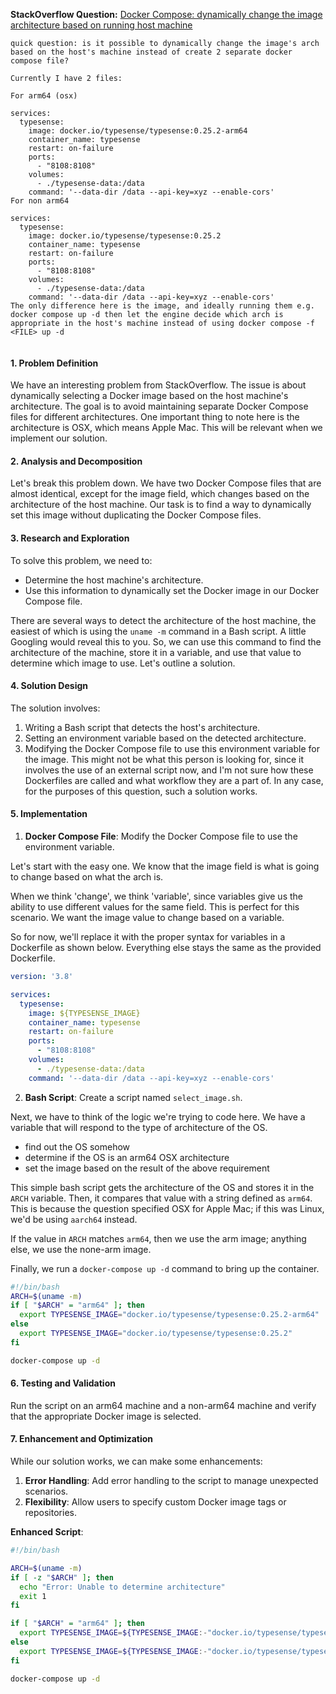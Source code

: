 

**StackOverflow Question:** [Docker Compose: dynamically change the image architecture based on running host machine](https://stackoverflow.com/questions/78493215/docker-compose-dynamically-change-the-image-architecture-based-on-running-host)

```
quick question: is it possible to dynamically change the image's arch based on the host's machine instead of create 2 separate docker compose file?

Currently I have 2 files:

For arm64 (osx)

services:
  typesense:
    image: docker.io/typesense/typesense:0.25.2-arm64
    container_name: typesense
    restart: on-failure
    ports:
      - "8108:8108"
    volumes:
      - ./typesense-data:/data
    command: '--data-dir /data --api-key=xyz --enable-cors'
For non arm64

services:
  typesense:
    image: docker.io/typesense/typesense:0.25.2
    container_name: typesense
    restart: on-failure
    ports:
      - "8108:8108"
    volumes:
      - ./typesense-data:/data
    command: '--data-dir /data --api-key=xyz --enable-cors'
The only difference here is the image, and ideally running them e.g. docker compose up -d then let the engine decide which arch is appropriate in the host's machine instead of using docker compose -f <FILE> up -d


```

#### 1. Problem Definition

We have an interesting problem from StackOverflow. The issue is about dynamically selecting a Docker image based on the host machine's architecture. The goal is to avoid maintaining separate Docker Compose files for different architectures. One important thing to note here is the architecture is OSX, which means Apple Mac. This will be relevant when we implement our solution.
#### 2. Analysis and Decomposition

Let's break this problem down. We have two Docker Compose files that are almost identical, except for the image field, which changes based on the architecture of the host machine. Our task is to find a way to dynamically set this image without duplicating the Docker Compose files.

#### 3. Research and Exploration

To solve this problem, we need to:
- Determine the host machine's architecture.
- Use this information to dynamically set the Docker image in our Docker Compose file.

There are several ways to detect the architecture of the host machine, the easiest of which is using the `uname -m` command in a Bash script. A little Googling would reveal this to you. So, we can use this command to find the architecture of the machine, store it in a variable, and use that value to determine which image to use. Let's outline a solution.

#### 4. Solution Design

The solution involves:
1. Writing a Bash script that detects the host's architecture.
2. Setting an environment variable based on the detected architecture.
3. Modifying the Docker Compose file to use this environment variable for the image.
This might not be what this person is looking for, since it involves the use of an external script now, and I'm not sure how these Dockerfiles are called and what workflow they are a part of. In any case, for the purposes of this question, such a solution works.
#### 5. Implementation

1. **Docker Compose File**: Modify the Docker Compose file to use the environment variable.

Let's start with the easy one. We know that the image field is what is going to change based on what the arch is. 

When we think 'change', we think 'variable', since variables give us the ability to use different values for the same field. This is perfect for this scenario. We want the image value to change based on a variable.

So for now, we'll replace it with the proper syntax for variables in a Dockerfile as shown below. Everything else stays the same as the provided Dockerfile.

```yaml
version: '3.8'

services:
  typesense:
    image: ${TYPESENSE_IMAGE}
    container_name: typesense
    restart: on-failure
    ports:
      - "8108:8108"
    volumes:
      - ./typesense-data:/data
    command: '--data-dir /data --api-key=xyz --enable-cors'
```


2. **Bash Script**: Create a script named `select_image.sh`.

Next, we have to think of the logic we're trying to code here. We have a variable that will respond to the type of architecture of the OS.

- find out the OS somehow
- determine if the OS is an arm64 OSX architecture
- set the image based on the result of the above requirement

This simple bash script gets the architecture of the OS and stores it in the `ARCH` variable. Then, it compares that value with a string defined as `arm64`. This is because the question specified OSX for Apple Mac; if this was Linux, we'd be using `aarch64` instead.

If the value in `ARCH` matches `arm64`, then we use the arm image; anything else, we use the none-arm image. 

Finally, we run a `docker-compose up -d` command to bring up the container.
```bash
#!/bin/bash
ARCH=$(uname -m)
if [ "$ARCH" = "arm64" ]; then
  export TYPESENSE_IMAGE="docker.io/typesense/typesense:0.25.2-arm64"
else
  export TYPESENSE_IMAGE="docker.io/typesense/typesense:0.25.2"
fi

docker-compose up -d
```
#### 6. Testing and Validation

Run the script on an arm64 machine and a non-arm64 machine and verify that the appropriate Docker image is selected.

#### 7. Enhancement and Optimization

While our solution works, we can make some enhancements:
1. **Error Handling**: Add error handling to the script to manage unexpected scenarios.
2. **Flexibility**: Allow users to specify custom Docker image tags or repositories.

**Enhanced Script**:

```bash
#!/bin/bash

ARCH=$(uname -m)
if [ -z "$ARCH" ]; then
  echo "Error: Unable to determine architecture"
  exit 1
fi

if [ "$ARCH" = "arm64" ]; then
  export TYPESENSE_IMAGE=${TYPESENSE_IMAGE:-"docker.io/typesense/typesense:0.25.2-arm64"}
else
  export TYPESENSE_IMAGE=${TYPESENSE_IMAGE:-"docker.io/typesense/typesense:0.25.2"}
fi

docker-compose up -d
```
